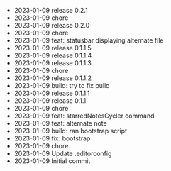 - 2023-01-09	release 0.2.1
- 2023-01-09	chore
- 2023-01-09	release 0.2.0
- 2023-01-09	chore
- 2023-01-09	feat: statusbar displaying alternate file
- 2023-01-09	release 0.1.1.5
- 2023-01-09	release 0.1.1.4
- 2023-01-09	release 0.1.1.3
- 2023-01-09	chore
- 2023-01-09	release 0.1.1.2
- 2023-01-09	build: try to fix build
- 2023-01-09	release 0.1.1.1
- 2023-01-09	release 0.1.1
- 2023-01-09	chore
- 2023-01-09	feat: starredNotesCycler command
- 2023-01-09	feat: alternate note
- 2023-01-09	build: ran bootstrap script
- 2023-01-09	fix: bootstrap
- 2023-01-09	chore
- 2023-01-09	Update .editorconfig
- 2023-01-09	Initial commit
